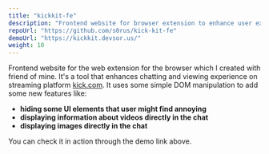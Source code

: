 ```yaml
---
title: "kickkit-fe"
description: "Frontend website for browser extension to enhance user experience on kick.com"
repoUrl: "https://github.com/s0rus/kick-kit-fe"
demoUrl: "https://kickkit.devsor.us/"
weight: 10
---
```


Frontend website for the web extension for the browser which I created with friend of mine. It's a tool that enhances chatting and viewing experience on streaming platform [kick.com](https://https://kick.com/). It uses some simple DOM manipulation to add some new features like:

- **hiding some UI elements that user might find annoying**
- **displaying information about videos directly in the chat**
- **displaying images directly in the chat**

You can check it in action through the demo link above.
